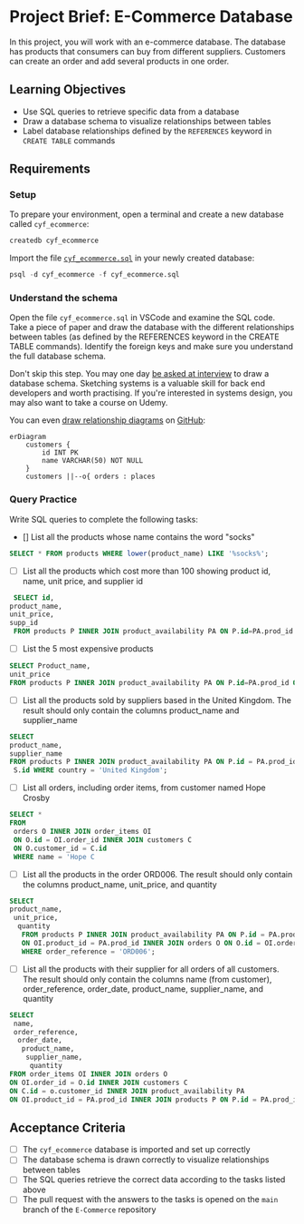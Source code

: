 # Project Brief: E-Commerce Database

In this project, you will work with an e-commerce database. The database has products that consumers can buy from different suppliers. Customers can create an order and add several products in one order.

## Learning Objectives

- Use SQL queries to retrieve specific data from a database
- Draw a database schema to visualize relationships between tables
- Label database relationships defined by the `REFERENCES` keyword in `CREATE TABLE` commands

## Requirements

### Setup

To prepare your environment, open a terminal and create a new database called `cyf_ecommerce`:

```sql
createdb cyf_ecommerce
```

Import the file [`cyf_ecommerce.sql`](./cyf_ecommerce.sql) in your newly created database:

```sql
psql -d cyf_ecommerce -f cyf_ecommerce.sql
```

### Understand the schema

Open the file `cyf_ecommerce.sql` in VSCode and examine the SQL code. Take a piece of paper and draw the database with the different relationships between tables (as defined by the REFERENCES keyword in the CREATE TABLE commands). Identify the foreign keys and make sure you understand the full database schema.

Don't skip this step. You may one day [be asked at interview](https://monzo.com/blog/2022/03/23/demystifying-the-backend-engineering-interview-process) to draw a database schema. Sketching systems is a valuable skill for back end developers and worth practising. If you're interested in systems design, you may also want to take a course on Udemy.

You can even [draw relationship diagrams](https://mermaid.js.org/syntax/entityRelationshipDiagram.html) on [GitHub](https://docs.github.com/en/get-started/writing-on-github/working-with-advanced-formatting/creating-diagrams):

```mermaid
erDiagram
    customers {
        id INT PK
        name VARCHAR(50) NOT NULL
    }
    customers ||--o{ orders : places
```

### Query Practice

Write SQL queries to complete the following tasks:

- [] List all the products whose name contains the word "socks"

```sql
SELECT * FROM products WHERE lower(product_name) LIKE '%socks%';
```

- [ ] List all the products which cost more than 100 showing product id, name, unit price, and supplier id

```sql
 SELECT id,
product_name,
unit_price,
supp_id
 FROM products P INNER JOIN product_availability PA ON P.id=PA.prod_id WHERE unit_price >100;
```

- [ ] List the 5 most expensive products

```sql
SELECT Product_name,
unit_price
FROM products P INNER JOIN product_availability PA ON P.id=PA.prod_id ORDER BY unit_price DESC LIMIT 5;

```

- [ ] List all the products sold by suppliers based in the United Kingdom. The result should only contain the columns product_name and supplier_name

```sql
SELECT
product_name,
supplier_name
FROM products P INNER JOIN product_availability PA ON P.id = PA.prod_id INNER JOIN suppliers S ON PA.supp_id =
 S.id WHERE country = 'United Kingdom';
```

- [ ] List all orders, including order items, from customer named Hope Crosby

```sql
SELECT *
FROM
 orders O INNER JOIN order_items OI
 ON O.id = OI.order_id INNER JOIN customers C
 ON O.customer_id = C.id
 WHERE name = 'Hope C
```

- [ ] List all the products in the order ORD006. The result should only contain the columns product_name, unit_price, and quantity

```sql
SELECT
product_name,
 unit_price,
  quantity
   FROM products P INNER JOIN product_availability PA ON P.id = PA.prod_id INNER JOIN order_items OI
   ON OI.product_id = PA.prod_id INNER JOIN orders O ON O.id = OI.order_id
   WHERE order_reference = 'ORD006';
```

- [ ] List all the products with their supplier for all orders of all customers. The result should only contain the columns name (from customer), order_reference, order_date, product_name, supplier_name, and quantity

```sql
SELECT
 name,
 order_reference,
  order_date,
   product_name,
    supplier_name,
     quantity
FROM order_items OI INNER JOIN orders O
ON OI.order_id = O.id INNER JOIN customers C
ON C.id = o.customer_id INNER JOIN product_availability PA
ON OI.product_id = PA.prod_id INNER JOIN products P ON P.id = PA.prod_id INNER JOIN suppliers S ON S.id = PA.supp_id;
```

## Acceptance Criteria

- [ ] The `cyf_ecommerce` database is imported and set up correctly
- [ ] The database schema is drawn correctly to visualize relationships between tables
- [ ] The SQL queries retrieve the correct data according to the tasks listed above
- [ ] The pull request with the answers to the tasks is opened on the `main` branch of the `E-Commerce` repository
